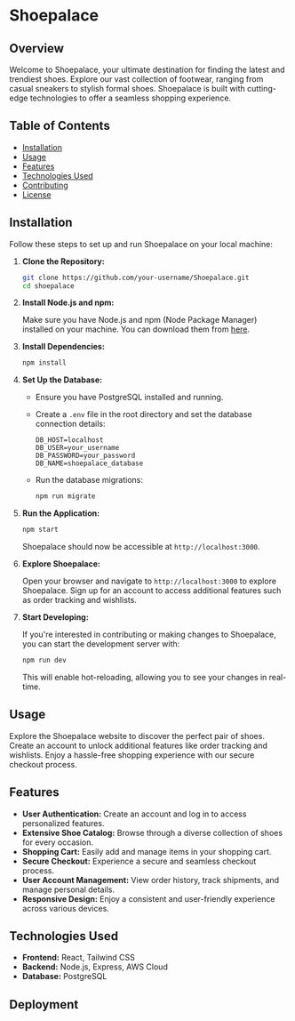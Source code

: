 # Shoepalace
## Overview

Welcome to Shoepalace, your ultimate destination for finding the latest and trendiest shoes. Explore our vast collection of footwear, ranging from casual sneakers to stylish formal shoes. Shoepalace is built with cutting-edge technologies to offer a seamless shopping experience.

## Table of Contents

- [Installation](#installation)
- [Usage](#usage)
- [Features](#features)
- [Technologies Used](#technologies-used)
- [Contributing](#contributing)
- [License](#license)

## Installation

Follow these steps to set up and run Shoepalace on your local machine:

1. **Clone the Repository:**

    ```bash
    git clone https://github.com/your-username/Shoepalace.git
    cd shoepalace
    ```

2. **Install Node.js and npm:**

    Make sure you have Node.js and npm (Node Package Manager) installed on your machine. You can download them from [here](https://nodejs.org/).

3. **Install Dependencies:**

    ```bash
    npm install
    ```

4. **Set Up the Database:**

    - Ensure you have PostgreSQL installed and running.
    - Create a `.env` file in the root directory and set the database connection details:

        ```env
        DB_HOST=localhost
        DB_USER=your_username
        DB_PASSWORD=your_password
        DB_NAME=shoepalace_database
        ```

    - Run the database migrations:

        ```bash
        npm run migrate
        ```

5. **Run the Application:**

    ```bash
    npm start
    ```

    Shoepalace should now be accessible at `http://localhost:3000`.

6. **Explore Shoepalace:**

    Open your browser and navigate to `http://localhost:3000` to explore Shoepalace. Sign up for an account to access additional features such as order tracking and wishlists.

7. **Start Developing:**

    If you're interested in contributing or making changes to Shoepalace, you can start the development server with:

    ```bash
    npm run dev
    ```

    This will enable hot-reloading, allowing you to see your changes in real-time.


## Usage

Explore the Shoepalace website to discover the perfect pair of shoes. Create an account to unlock additional features like order tracking and wishlists. Enjoy a hassle-free shopping experience with our secure checkout process.

## Features

- **User Authentication:** Create an account and log in to access personalized features.
- **Extensive Shoe Catalog:** Browse through a diverse collection of shoes for every occasion.
- **Shopping Cart:** Easily add and manage items in your shopping cart.
- **Secure Checkout:** Experience a secure and seamless checkout process.
- **User Account Management:** View order history, track shipments, and manage personal details.
- **Responsive Design:** Enjoy a consistent and user-friendly experience across various devices.

## Technologies Used

- **Frontend:** React, Tailwind CSS
- **Backend:** Node.js, Express, AWS Cloud
- **Database:** PostgreSQL

## Deployment

